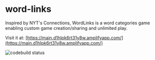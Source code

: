 # word-links
Inspired by NYT's Connections, WordLinks is a word categories game enabling custom game creation/sharing and unlimited play.

Visit it at: [https://main.d1hlpk6rt31y8w.amplifyapp.com/](https://main.d1hlpk6rt31y8w.amplifyapp.com/)


![codebuild status](https://lqpwgcguy6.execute-api.us-west-2.amazonaws.com/test/badges?uuid=123456789)
